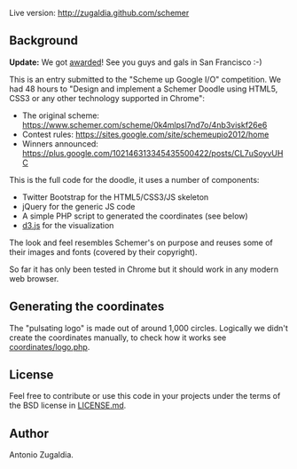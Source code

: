 Live version: http://zugaldia.github.com/schemer

Background
----------

**Update:** We got [awarded](https://plus.google.com/102146313345435500422/posts/CL7uSoyvUHC)! See you guys and gals in San Francisco :-)

This is an entry submitted to the "Scheme up Google I/O" competition. We had
48 hours to "Design and implement a Schemer Doodle using HTML5, CSS3 or any
other technology supported in Chrome":

- The original scheme: https://www.schemer.com/scheme/0k4mlpsl7nd7o/4nb3viskf26e6
- Contest rules: https://sites.google.com/site/schemeupio2012/home
- Winners announced: https://plus.google.com/102146313345435500422/posts/CL7uSoyvUHC 

This is the full code for the doodle, it uses a number of components:

- Twitter Bootstrap for the HTML5/CSS3/JS skeleton
- jQuery for the generic JS code
- A simple PHP script to generated the coordinates (see below)
- [d3.js](http://d3js.org/) for the visualization

The look and feel resembles Schemer's on purpose and reuses some of their images
and fonts (covered by their copyright).

So far it has only been tested in Chrome but it should work in any modern
web browser.

Generating the coordinates
--------------------------

The "pulsating logo" is made out of around 1,000 circles. Logically we didn't
create the coordinates manually, to check how it works see
[coordinates/logo.php](https://github.com/zugaldia/schemer/blob/master/coordinates/logo.php).

License
-------

Feel free to contribute or use this code in your projects under the terms of the BSD license in
[LICENSE.md](https://github.com/zugaldia/schemer/blob/master/LICENSE.md).

Author
------

Antonio Zugaldia.

